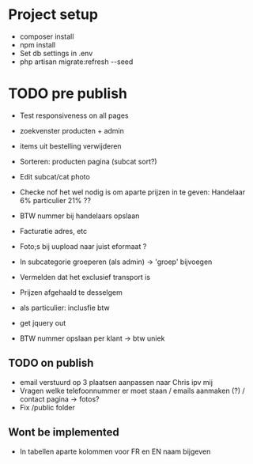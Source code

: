 # Project setup
- composer install
- npm install
- Set db settings in .env
- php artisan migrate:refresh --seed


# TODO pre publish
- Test responsiveness on all pages

- zoekvenster producten + admin
- items uit bestelling verwijderen

- Sorteren: producten pagina (subcat sort?)
- Edit subcat/cat photo


- Checke nof het wel nodig is om aparte prijzen in te geven: Handelaar 6% particulier 21% ??
- BTW nummer bij handelaars opslaan
- Facturatie adres, etc


- Foto;s bij uupload naar juist eformaat ?
- In subcategorie groeperen (als admin) -> 'groep' bijvoegen
- Vermelden dat het exclusief transport is 
- Prijzen afgehaald te desselgem 
- als particulier: inclusfie btw

- get jquery out


- BTW nummer opslaan per klant -> btw uniek

## TODO on publish
- email verstuurd op 3 plaatsen aanpassen naar Chris ipv mij
- Vragen welke telefoonnummer er moet staan / emails aanmaken (?) / contact pagina -> fotos?
- Fix /public folder


## Wont be implemented
- In tabellen aparte kolommen voor FR en EN naam bijgeven

